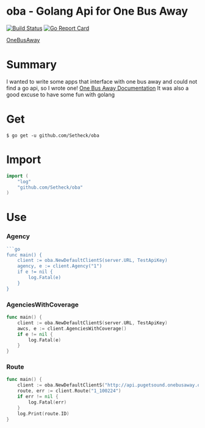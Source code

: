 # oba - Golang Api for One Bus Away
[![Build Status](https://travis-ci.org/Setheck/oba.svg?branch=master)](https://travis-ci.org/Setheck/oba) [![Go Report Card](https://goreportcard.com/badge/github.com/setheck/oba)](https://goreportcard.com/report/github.com/setheck/oba)

[OneBusAway](https://onebusaway.org/)
# Summary
I wanted to write some apps that interface with one bus away and could not find a go api, so I wrote one!
[One Bus Away Documentation](http://developer.onebusaway.org/modules/onebusaway-application-modules/current/api/where/index.html)
It was also a good excuse to have some fun with golang

# Get 
```
$ go get -u github.com/Setheck/oba
```

# Import
``` go
import (
    "log"
    "github.com/Setheck/oba"
)
```

# Use
### Agency
```go
```go
func main() {
    client := oba.NewDefaultClientS(server.URL, TestApiKey)
    agency, e := client.Agency("1")
    if e != nil {
        log.Fatal(e)
    }
}
```
### AgenciesWithCoverage
```go
func main() {
    client := oba.NewDefaultClientS(server.URL, TestApiKey)
    awcs, e := client.AgenciesWithCoverage()
    if e != nil {
        log.Fatal(e)
    }
}
```
### Route
```go
func main() {
    client := oba.NewDefaultClientS("http://api.pugetsound.onebusaway.org/api/where/", "TEST")
    route, err := client.Route("1_100224")
    if err != nil {
        log.Fatal(err)
    }
    log.Print(route.ID)
}
```